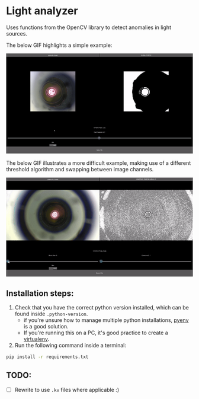 # Light analyzer

Uses functions from the OpenCV library to detect anomalies in light sources.

The below GIF highlights a simple example:

![GIF of sample one](sample_gifs/sample_gif_one.gif)

The below GIF illustrates a more difficult example, making use of a different threshold algorithm and swapping between image channels.

![GIF of sample two](sample_gifs/sample_gif_two.gif)

## Installation steps:

1. Check that you have the correct python version installed, which can be found inside `.python-version`.
    - if you're unsure how to manage multiple python installations, [pyenv](https://github.com/pyenv/pyenv) is a good solution.
    - If you're running this on a PC, it's good practice to create a [virtualenv](https://virtualenv.pypa.io/en/latest/user_guide.html).
2. Run the following command inside a terminal:
```bash
pip install -r requirements.txt
```


## TODO:
 - [ ] Rewrite to use `.kv` files where applicable :)